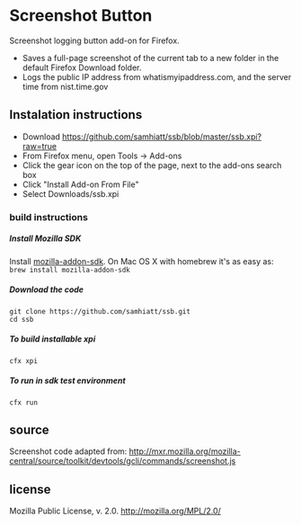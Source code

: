 # Screenshot Button
Screenshot logging button add-on for Firefox.

* Saves a full-page screenshot of the current tab to a new folder in the default Firefox Download folder. 
* Logs the public IP address from whatismyipaddress.com, and the server time from nist.time.gov
 
## Instalation instructions
* Download https://github.com/samhiatt/ssb/blob/master/ssb.xpi?raw=true
* From Firefox menu, open Tools -> Add-ons
* Click the gear icon on the top of the page, next to the add-ons search box
* Click "Install Add-on From File"
* Select Downloads/ssb.xpi

### build instructions

##### Install Mozilla SDK
Install [mozilla-addon-sdk](http://developer.mozilla.org/en-US/Add-ons/SDK/Tutorials/Installation).
On Mac OS X with homebrew it's as easy as:  
`brew install mozilla-addon-sdk`

##### Download the code
```
git clone https://github.com/samhiatt/ssb.git
cd ssb
```

##### To build installable xpi
`cfx xpi`

##### To run in sdk test environment
`cfx run`

## source
Screenshot code adapted from: http://mxr.mozilla.org/mozilla-central/source/toolkit/devtools/gcli/commands/screenshot.js

## license
Mozilla Public License, v. 2.0. http://mozilla.org/MPL/2.0/
